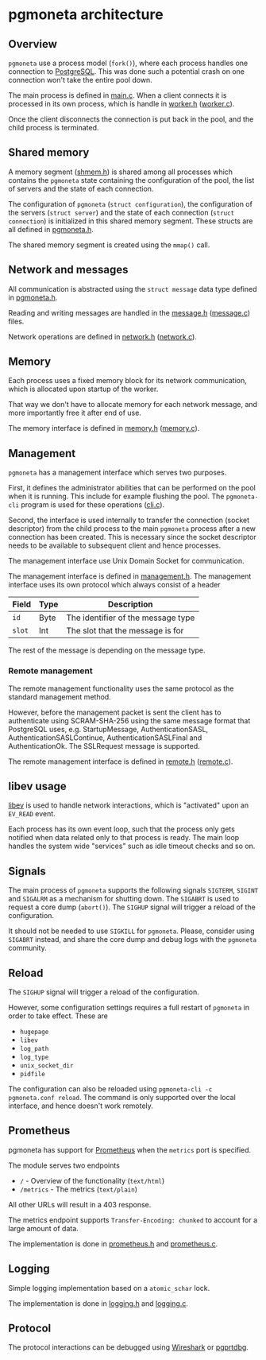 # pgmoneta architecture

## Overview

`pgmoneta` use a process model (`fork()`), where each process handles one connection to [PostgreSQL](https://www.postgresql.org).
This was done such a potential crash on one connection won't take the entire pool down.

The main process is defined in [main.c](../src/main.c). When a client connects it is processed in its own process, which
is handle in [worker.h](../src/include/worker.h) ([worker.c](../src/libpgmoneta/worker.c)).

Once the client disconnects the connection is put back in the pool, and the child process is terminated.

## Shared memory

A memory segment ([shmem.h](../src/include/shmem.h)) is shared among all processes which contains the `pgmoneta`
state containing the configuration of the pool, the list of servers and the state of each connection.

The configuration of `pgmoneta` (`struct configuration`), the configuration of the servers (`struct server`) and
the state of each connection (`struct connection`) is initialized in this shared memory segment.
These structs are all defined in [pgmoneta.h](../src/include/pgmoneta.h).

The shared memory segment is created using the `mmap()` call.

## Network and messages

All communication is abstracted using the `struct message` data type defined in [pgmoneta.h](../src/include/pgmoneta.h).

Reading and writing messages are handled in the [message.h](../src/include/message.h) ([message.c](../src/libpgmoneta/message.c))
files.

Network operations are defined in [network.h](../src/include/network.h) ([network.c](../src/libpgmoneta/network.c)).

## Memory

Each process uses a fixed memory block for its network communication, which is allocated upon startup of the worker.

That way we don't have to allocate memory for each network message, and more importantly free it after end of use.

The memory interface is defined in [memory.h](../src/include/memory.h) ([memory.c](../src/libpgmoneta/memory.c)).

## Management

`pgmoneta` has a management interface which serves two purposes.

First, it defines the administrator abilities that can be performed on the pool when it is running. This include
for example flushing the pool. The `pgmoneta-cli` program is used for these operations ([cli.c](../src/cli.c)).

Second, the interface is used internally to transfer the connection (socket descriptor) from the child process
to the main `pgmoneta` process after a new connection has been created. This is necessary since the socket descriptor
needs to be available to subsequent client and hence processes.

The management interface use Unix Domain Socket for communication.

The management interface is defined in [management.h](../src/include/management.h). The management interface
uses its own protocol which always consist of a header

| Field      | Type | Description |
|------------|------|-------------|
| `id` | Byte | The identifier of the message type |
| `slot` | Int | The slot that the message is for |

The rest of the message is depending on the message type.

### Remote management

The remote management functionality uses the same protocol as the standard management method.

However, before the management packet is sent the client has to authenticate using SCRAM-SHA-256 using the
same message format that PostgreSQL uses, e.g. StartupMessage, AuthenticationSASL, AuthenticationSASLContinue,
AuthenticationSASLFinal and AuthenticationOk. The SSLRequest message is supported.

The remote management interface is defined in [remote.h](../src/include/remote.h) ([remote.c](../src/libpgmoneta/remote.c)).

## libev usage

[libev](http://software.schmorp.de/pkg/libev.html) is used to handle network interactions, which is "activated"
upon an `EV_READ` event.

Each process has its own event loop, such that the process only gets notified when data related only to that process
is ready. The main loop handles the system wide "services" such as idle timeout checks and so on.

## Signals

The main process of `pgmoneta` supports the following signals `SIGTERM`, `SIGINT` and `SIGALRM`
as a mechanism for shutting down. The `SIGABRT` is used to request a core dump (`abort()`).
The `SIGHUP` signal will trigger a reload of the configuration.

It should not be needed to use `SIGKILL` for `pgmoneta`. Please, consider using `SIGABRT` instead, and share the
core dump and debug logs with the `pgmoneta` community.

## Reload

The `SIGHUP` signal will trigger a reload of the configuration.

However, some configuration settings requires a full restart of `pgmoneta` in order to take effect. These are

* `hugepage`
* `libev`
* `log_path`
* `log_type`
* `unix_socket_dir`
* `pidfile`

The configuration can also be reloaded using `pgmoneta-cli -c pgmoneta.conf reload`. The command is only supported
over the local interface, and hence doesn't work remotely.

## Prometheus

pgmoneta has support for [Prometheus](https://prometheus.io/) when the `metrics` port is specified.

The module serves two endpoints

* `/` - Overview of the functionality (`text/html`)
* `/metrics` - The metrics (`text/plain`)

All other URLs will result in a 403 response.

The metrics endpoint supports `Transfer-Encoding: chunked` to account for a large amount of data.

The implementation is done in [prometheus.h](../src/include/prometheus.h) and
[prometheus.c](../src/libpgmoneta/prometheus.c).

## Logging

Simple logging implementation based on a `atomic_schar` lock.

The implementation is done in [logging.h](../src/include/logging.h) and
[logging.c](../src/libpgmoneta/logging.c).

## Protocol

The protocol interactions can be debugged using [Wireshark](https://www.wireshark.org/) or
[pgprtdbg](https://github.com/jesperpedersen/pgprtdbg).
